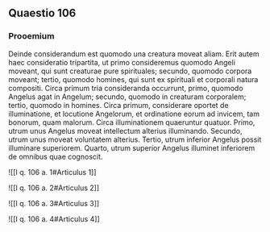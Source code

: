 ## Quaestio 106

### Prooemium

Deinde considerandum est quomodo una creatura moveat aliam. Erit autem haec consideratio tripartita, ut primo consideremus quomodo Angeli moveant, qui sunt creaturae pure spirituales; secundo, quomodo corpora moveant; tertio, quomodo homines, qui sunt ex spirituali et corporali natura compositi. Circa primum tria consideranda occurrunt, primo, quomodo Angelus agat in Angelum; secundo, quomodo in creaturam corporalem; tertio, quomodo in homines. Circa primum, considerare oportet de illuminatione, et locutione Angelorum, et ordinatione eorum ad invicem, tam bonorum, quam malorum. Circa illuminationem quaeruntur quatuor. Primo, utrum unus Angelus moveat intellectum alterius illuminando. Secundo, utrum unus moveat voluntatem alterius. Tertio, utrum inferior Angelus possit illuminare superiorem. Quarto, utrum superior Angelus illuminet inferiorem de omnibus quae cognoscit.

![[I q. 106 a. 1#Articulus 1]]

![[I q. 106 a. 2#Articulus 2]]

![[I q. 106 a. 3#Articulus 3]]

![[I q. 106 a. 4#Articulus 4]]

